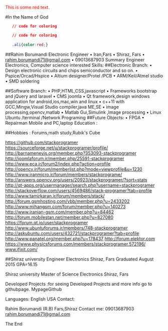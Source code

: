 <p style="color:#FF0000;">This is some red text.</p>

#In the Name of God
```json
   // code for coloring
```

```css
   // code for coloring
   
   .ali{color:red;}
```
##Rahim Borumandi 
Electronic Engineer 
•	Iran,Fars
•	Shiraz, Fars 
•	rahim.borumandi71@gmail.com 
•	09013687903 
Summary 	Engineer Electronics, Computer science interested 
Skills: 
##Electronic Branch: 
•	Design electronic circuits and  chips semiconductor   and so on.
•	Pspice/Orcad/Hspice 
•	Altium designer/Protel /PCB
•	ARM/Keil/Atmel studio 
•	SMD soldering 

##Software Branch: 
•	PHP,HTML,CSS,javascript
•	Frameworks bootstrap and jQuery and laravel 
•	CMS joomla 
•	Qt framework,design windows application for android,ios,mac,win and linux 
•	c++11 with GCC,Mingw,Visual Studio  compiler,java ME,SE 
•	image processing,opencv,matlab 
•	Matlab  Gui,Simulink ,Image processing 
•	Linux Ubuntu /terminal /Network Programing 
##Future Objects: 
•	FPGA 
•	Repairman Mobile and PC,laptop 
Education :








##Hobbies :
Forums,math study,Rubik's Cube

https://github.com/stackprogramer
https://sourceforge.net/u/stackprogramer/profile/
http://barnamenevis.org/member.php?353093-stackprogramer
http://joomlaforum.ir/member.php/25591-stackprogramer
http://www.eca.ir/forum2/index.php?action=profile
http://opencv.ir/forum/memberlist.php?mode=viewprofile&u=1230
http://www.iranmicro.ir/forum/members/stackprograme/
http://answers.opencv.org/users/20923/stackprogramer/?sort=stats
http://qt-apps.org/usermanager/search.php?username=stackprogramer
http://stackoverflow.com/users/4569486/stack-programer?tab=profile
http://www.tamirkaran.ir/forum/members/stack/
http://forum.gsmhosting.com/vbb/member.php?u=2433202
http://www.mihangsm.com/forum/member.php?u=140273
http://www.iranian-gsm.com/member.php?u=84462
http://forum.mobilestan.net/member.php?u=827080
https://forum.qt.io/user/stackprogramer
http://www.ubuntuforums.ir/members/748-stackprogramer
http://askubuntu.com/users/432721/stackprogramer?tab=profile
http://www.panatel.org/member.php?u=178437
http://forum.elektor.com
https://www.physicsforums.com/members/stackprogramer.572196/
www.ifixit.com/




##Shiraz university 
Engineer Electronics 
Shiraz, Fars 
Graduated August 2015
GPA=16.15

Shiraz university
Master of Science Electronics
Shiraz, Fars 



Developed  Projects :for seeing Developed Projects and more info  go to githubpage.
MypageGithub

Languages: 
	English USA 
Contact:        
                            
Rahim Borumandi (R.B)      Fars,Shiraz
Contact me:       09013687903
rahim.borumandi71@gmail.com



The End
